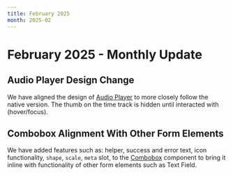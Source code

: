 ```yaml
---
title: February 2025
month: 2025-02
---
```


# February 2025 - Monthly Update

## Audio Player Design Change

We have aligned the design of [Audio Player](/components/audio-player/) to more closely follow the native version. The thumb on the time track is hidden until interacted with (hover/focus).

## Combobox Alignment With Other Form Elements

We have added features such as: helper, success and error text, icon functionality, `shape`, `scale`, `meta` slot, to the [Combobox](/components/combobox/) component to bring it inline with functionality of other form elements such as Text Field.

